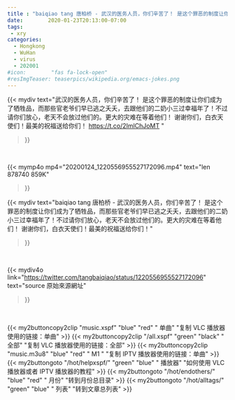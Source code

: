 ```yaml
---
title : "baiqiao tang 唐柏桥 - 武汉的医务人员，你们辛苦了！ 是这个罪恶的制度让你们成为了牺牲品，而那些官老爷们早已逃之夭夭，去跟他们的二奶小三过幸福年了！不过请你们放心，老天不会放过他们的。更大的灾难在等着他们！ 谢谢你们，白衣天使们！最美的祝福送给你们！"
date:        2020-01-23T20:13:00-07:00
tags:
 - xry
categories:
  - Hongkong
  - WuHan
  - virus
  - 202001
#icon:        "fas fa-lock-open"
#resImgTeaser: teaserpics/wikipedia.org/emacs-jokes.png
---
```


{{< mydiv text="武汉的医务人员，你们辛苦了！ 是这个罪恶的制度让你们成为了牺牲品，而那些官老爷们早已逃之夭夭，去跟他们的二奶小三过幸福年了！不过请你们放心，老天不会放过他们的。更大的灾难在等着他们！ 谢谢你们，白衣天使们！最美的祝福送给你们！  https://t.co/2ImlChJoMT "
>}}
<br>


{{< mymp4o mp4="20200124_1220556955527172096.mp4"
text="len 878740    859K"
>}}


{{< mydiv text="baiqiao tang 唐柏桥 - 武汉的医务人员，你们辛苦了！ 是这个罪恶的制度让你们成为了牺牲品，而那些官老爷们早已逃之夭夭，去跟他们的二奶小三过幸福年了！不过请你们放心，老天不会放过他们的。更大的灾难在等着他们！ 谢谢你们，白衣天使们！最美的祝福送给你们！"
>}}
<br>

{{< mydiv4o link="https://twitter.com/tangbaiqiao/status/1220556955527172096"
text="source 原始來源網址"
>}}


<br>

{{< my2buttoncopy2clip "music.xspf"        "blue"   "red"    " 单曲"  "复制 VLC 播放器使用的链接：单曲" >}} {{< my2buttoncopy2clip "/all.xspf"         "green"  "black"  " 全部"  "复制 VLC 播放器使用的链接：全部" >}} {{< my2buttoncopy2clip "music.m3u8"        "blue"   "red"    " M1 "    "复制 IPTV 播放器使用的链接：单曲" >}} {{< my2buttongoto      "/hot/helpxspf/"    "green"  "blue"   " 播放器" "如何使用 VLC 播放器或者 IPTV 播放器的教程" >}} {{< my2buttongoto      "/hot/endothers/"   "blue"   "red"    " 月份"   "转到月份总目录" >}} {{< my2buttongoto      "/hot/alltags/"     "green"  "blue"   " 列表"   "转到文章总列表" >}} 
